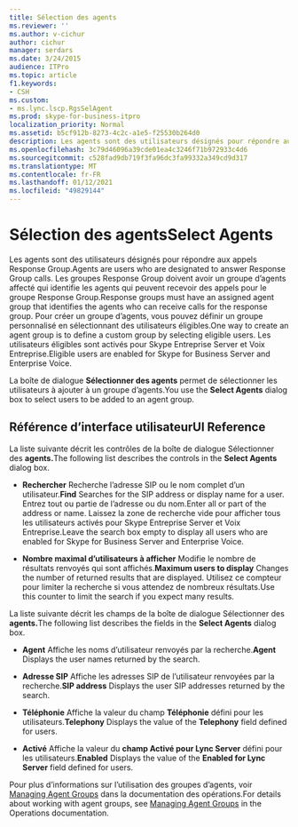 ```yaml
---
title: Sélection des agents
ms.reviewer: ''
ms.author: v-cichur
author: cichur
manager: serdars
ms.date: 3/24/2015
audience: ITPro
ms.topic: article
f1.keywords:
- CSH
ms.custom:
- ms.lync.lscp.RgsSelAgent
ms.prod: skype-for-business-itpro
localization_priority: Normal
ms.assetid: b5cf912b-8273-4c2c-a1e5-f25530b264d0
description: Les agents sont des utilisateurs désignés pour répondre aux appels Response Group. Les groupes Response Group doivent avoir un groupe d’agents affecté qui identifie les agents qui peuvent recevoir des appels pour le groupe Response Group. Pour créer un groupe d’agents, vous pouvez définir un groupe personnalisé en sélectionnant des utilisateurs éligibles. Les utilisateurs éligibles sont activés pour Skype Entreprise Server et Voix Entreprise.
ms.openlocfilehash: 3c79d46096a39cde01ea4c3246f71b972933c4d6
ms.sourcegitcommit: c528fad9db719f3fa96dc3fa99332a349cd9d317
ms.translationtype: MT
ms.contentlocale: fr-FR
ms.lasthandoff: 01/12/2021
ms.locfileid: "49829144"
---
```

# <a name="select-agents"></a><span data-ttu-id="68554-106">Sélection des agents</span><span class="sxs-lookup"><span data-stu-id="68554-106">Select Agents</span></span>

<span data-ttu-id="68554-107">Les agents sont des utilisateurs désignés pour répondre aux appels Response Group.</span><span class="sxs-lookup"><span data-stu-id="68554-107">Agents are users who are designated to answer Response Group calls.</span></span> <span data-ttu-id="68554-108">Les groupes Response Group doivent avoir un groupe d’agents affecté qui identifie les agents qui peuvent recevoir des appels pour le groupe Response Group.</span><span class="sxs-lookup"><span data-stu-id="68554-108">Response groups must have an assigned agent group that identifies the agents who can receive calls for the response group.</span></span> <span data-ttu-id="68554-109">Pour créer un groupe d’agents, vous pouvez définir un groupe personnalisé en sélectionnant des utilisateurs éligibles.</span><span class="sxs-lookup"><span data-stu-id="68554-109">One way to create an agent group is to define a custom group by selecting eligible users.</span></span> <span data-ttu-id="68554-110">Les utilisateurs éligibles sont activés pour Skype Entreprise Server et Voix Entreprise.</span><span class="sxs-lookup"><span data-stu-id="68554-110">Eligible users are enabled for Skype for Business Server and Enterprise Voice.</span></span>

<span data-ttu-id="68554-111">La boîte de dialogue **Sélectionner des agents** permet de sélectionner les utilisateurs à ajouter à un groupe d’agents.</span><span class="sxs-lookup"><span data-stu-id="68554-111">You use the **Select Agents** dialog box to select users to be added to an agent group.</span></span>

## <a name="ui-reference"></a><span data-ttu-id="68554-112">Référence d’interface utilisateur</span><span class="sxs-lookup"><span data-stu-id="68554-112">UI Reference</span></span>

<span data-ttu-id="68554-113">La liste suivante décrit les contrôles de la boîte de dialogue Sélectionner des **agents.**</span><span class="sxs-lookup"><span data-stu-id="68554-113">The following list describes the controls in the **Select Agents** dialog box.</span></span>

- <span data-ttu-id="68554-114">**Rechercher** Recherche l’adresse SIP ou le nom complet d’un utilisateur.</span><span class="sxs-lookup"><span data-stu-id="68554-114">**Find** Searches for the SIP address or display name for a user.</span></span> <span data-ttu-id="68554-115">Entrez tout ou partie de l’adresse ou du nom.</span><span class="sxs-lookup"><span data-stu-id="68554-115">Enter all or part of the address or name.</span></span> <span data-ttu-id="68554-116">Laissez la zone de recherche vide pour afficher tous les utilisateurs activés pour Skype Entreprise Server et Voix Entreprise.</span><span class="sxs-lookup"><span data-stu-id="68554-116">Leave the search box empty to display all users who are enabled for Skype for Business Server and Enterprise Voice.</span></span>

- <span data-ttu-id="68554-117">**Nombre maximal d’utilisateurs à afficher** Modifie le nombre de résultats renvoyés qui sont affichés.</span><span class="sxs-lookup"><span data-stu-id="68554-117">**Maximum users to display** Changes the number of returned results that are displayed.</span></span> <span data-ttu-id="68554-118">Utilisez ce compteur pour limiter la recherche si vous attendez de nombreux résultats.</span><span class="sxs-lookup"><span data-stu-id="68554-118">Use this counter to limit the search if you expect many results.</span></span>

<span data-ttu-id="68554-119">La liste suivante décrit les champs de la boîte de dialogue Sélectionner des **agents.**</span><span class="sxs-lookup"><span data-stu-id="68554-119">The following list describes the fields in the **Select Agents** dialog box.</span></span>

- <span data-ttu-id="68554-120">**Agent** Affiche les noms d’utilisateur renvoyés par la recherche.</span><span class="sxs-lookup"><span data-stu-id="68554-120">**Agent** Displays the user names returned by the search.</span></span>

- <span data-ttu-id="68554-121">**Adresse SIP** Affiche les adresses SIP de l’utilisateur renvoyées par la recherche.</span><span class="sxs-lookup"><span data-stu-id="68554-121">**SIP address** Displays the user SIP addresses returned by the search.</span></span>

- <span data-ttu-id="68554-122">**Téléphonie** Affiche la valeur du champ **Téléphonie** défini pour les utilisateurs.</span><span class="sxs-lookup"><span data-stu-id="68554-122">**Telephony** Displays the value of the **Telephony** field defined for users.</span></span>

- <span data-ttu-id="68554-123">**Activé** Affiche la valeur du **champ Activé pour Lync Server** défini pour les utilisateurs.</span><span class="sxs-lookup"><span data-stu-id="68554-123">**Enabled** Displays the value of the **Enabled for Lync Server** field defined for users.</span></span>

<span data-ttu-id="68554-124">Pour plus d’informations sur l’utilisation des groupes d’agents, voir [Managing Agent Groups](https://technet.microsoft.com/library/36084cdc-38f1-4c45-922f-f81c7e86210c.aspx) dans la documentation des opérations.</span><span class="sxs-lookup"><span data-stu-id="68554-124">For details about working with agent groups, see [Managing Agent Groups](https://technet.microsoft.com/library/36084cdc-38f1-4c45-922f-f81c7e86210c.aspx) in the Operations documentation.</span></span>


